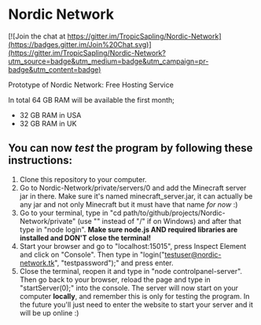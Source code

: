 # Nordic Network

[![Join the chat at https://gitter.im/TropicSapling/Nordic-Network](https://badges.gitter.im/Join%20Chat.svg)](https://gitter.im/TropicSapling/Nordic-Network?utm_source=badge&utm_medium=badge&utm_campaign=pr-badge&utm_content=badge)

Prototype of Nordic Network:
Free Hosting Service

In total 64 GB RAM will be available the first month;
- 32 GB RAM in USA
- 32 GB RAM in UK


You can now *test* the program by following these instructions:
-------------------------------------------------------------------------
1.  Clone this repository to your computer.
2.  Go to Nordic-Network/private/servers/0 and add the Minecraft server
jar in there. Make sure it's named minecraft_server.jar, it can actually
be any jar and not only Minecraft but it must have that name *for now*
:)
3.  Go to your terminal, type in "cd
path/to/github/projects/Nordic-Network/private" (use "\" instead of "/"
if on Windows) and after that type in "node login". **Make
sure node.js AND required libraries are installed and DON'T close the terminal!**
4.  Start your browser and go to "localhost:15015", press Inspect Element
and click on "Console". Then type in "login("testuser@nordic-network.tk", "testpassword");"
and press enter.
5.  Close the terminal, reopen it and type in "node controlpanel-server". Then go back to your browser, reload the page and type in "startServer(0);" into the console. The server will now start on your computer **locally**, and remember this is only for testing the program. In the future you'll just need to enter the website to start your server and it will be up online :)
